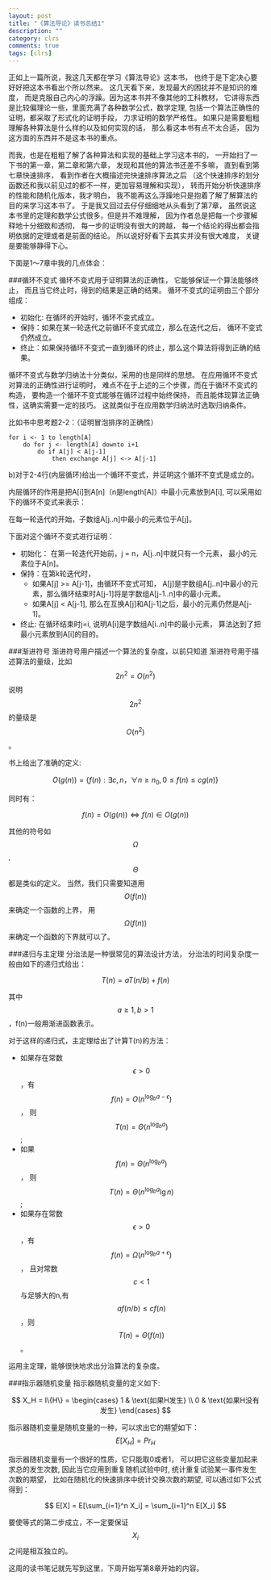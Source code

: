 ```yaml
---
layout: post
title: "《算法导论》读书总结1"
description: ""
category: clrs
comments: true
tags: [clrs]
---
```


正如上一篇所说，我这几天都在学习《算法导论》这本书，
也终于是下定决心要好好把这本书看出个所以然来。
这几天看下来，发现最大的困扰并不是知识的难度，
而是克服自己内心的浮躁。因为这本书并不像其他的工科教材，
它讲得东西是比较偏理论一些，里面充满了各种数学公式，数学定理,
包括一个算法正确性的证明，都采取了形式化的证明手段，
力求证明的数学严格性。
如果只是需要粗粗理解各种算法是什么样的以及如何实现的话，
那么看这本书有点不太合适，
因为这方面的东西并不是这本书的重点。

而我，也是在粗粗了解了各种算法和实现的基础上学习这本书的，
一开始扫了一下书的第一章，第二章和第六章，
发现和其他的算法书还差不多嘛，
直到看到第七章快速排序，
看到作者在大概描述完快速排序算法之后
（这个快速排序的划分函数还和我以前见过的都不一样，更加容易理解和实现），
转而开始分析快速排序的性能和随机化版本，我才明白，
我不能再这么浮躁地只是抱着了解了解算法的目的来学习这本书了。
于是我又回过去仔仔细细地从头看到了第7章，
虽然说这本书里的定理和数学公式很多，但是并不难理解，
因为作者总是把每一个步骤解释地十分细致和透彻，
每一步的证明没有很大的跨越，
每一个结论的得出都会指明依据的定理或者是前面的结论。
所以说好好看下去其实并没有很大难度，
关键是要能够静得下心。

下面是1～7章中我的几点体会：

<!--more-->

###循环不变式
循环不变式用于证明算法的正确性，
它能够保证一个算法能够终止，
而且当它终止时，得到的结果是正确的结果。
循环不变式的证明由三个部分组成：

* 初始化: 在循环的开始时，循环不变式成立。
* 保持：如果在某一轮迭代之前循环不变式成立，那么在迭代之后，
循环不变式仍然成立。
* 终止：如果保持循环不变式一直到循环的终止，那么这个算法将得到正确的结果。

循环不变式与数学归纳法十分类似，采用的也是同样的思想。
在应用循环不变式对算法的正确性进行证明时，
难点不在于上述的三个步骤，而在于循环不变式的构造，
要构造一个循环不变式能够在循环过程中始终保持，
而且能体现算法正确性，这确实需要一定的技巧。
这就类似于在应用数学归纳法时选取归纳条件。

比如书中思考题2-2：（证明冒泡排序的正确性）

    for i <- 1 to length[A]
        do for j <- length[A] downto i+1
            do if A[j] < A[j-1]
                then exchange A[j] <-> A[j-1]

b)对于2-4行(内层循环)给出一个循环不变式，并证明这个循环不变式是成立的。

内层循环的作用是把A[i]到A[n]（n是length[A]）中最小元素放到A[i],
可以采用如下的循环不变式来表示：

在每一轮迭代的开始，子数组A[j..n]中最小的元素位于A[j]。

下面对这个循环不变式进行证明：

* 初始化： 在第一轮迭代开始前，j = n，A[j..n]中就只有一个元素，
最小的元素位于A[n]。
* 保持：在第k轮迭代时，
    * 如果A[j] >= A[j-1]，由循环不变式可知，
A[j]是字数组A[j..n]中最小的元素，那么循环结束时A[j-1]将是字数组A[j-1..n]中的最小元素。
    * 如果A[j] < A[j-1], 那么在互换A[j]和A[j-1]之后，最小的元素仍然是A[j-1]。
* 终止: 在循环结束时j=i, 说明A[i]是字数组A[i..n]中的最小元素，
算法达到了把最小元素放到A[i]的目的。

###渐进符号
渐进符号用户描述一个算法的复杂度，以前只知道
渐进符号用于描述算法的量级，比如$$ 2n^2 = O(n^2) $$ 
说明 
$$ 2n^2 $$
的量级是
$$O(n^2)$$。

书上给出了准确的定义:

$$
O(g(n)) = \{f(n): \exists c,n， \forall n \geq n_0,  0 \leq f(n) \leq cg(n)\}
$$

同时有：

$$
f(n) = O(g(n)) \Longleftrightarrow f(n) \in O(g(n)) 
$$

其他的符号如$$\Omega$$, $$\Theta $$都是类似的定义。
当然，我们只需要知道用$$ O(f(n)) $$来确定一个函数的上界，
用$$ \Omega(f(n)) $$来确定一个函数的下界就可以了。

###递归与主定理
分治法是一种很常见的算法设计方法，
分治法的时间复杂度一般由如下的递归式给出：

$$
T(n) = aT(n/b) + f(n)
$$

其中$$ a \geq 1, b > 1$$，f(n)一般用渐进函数表示。

对于这样的递归式，主定理给出了计算T(n)的方法：

* 如果存在常数$$ \epsilon > 0 $$，有
$$ f(n) = O(n^{\log_ba - \epsilon}) $$，
则
$$ T(n) = \Theta(n^{\log_ba}) $$;
* 如果
$$ f(n) = \Theta(n^{\log_ba}) $$，
则
$$ T(n) = \Theta(n^{\log_ba}\lg n) $$;
* 如果存在常数$$ \epsilon > 0 $$，有
$$ f(n) = \Omega(n^{\log_ba + \epsilon}) $$，
且对常数$$ c < 1 $$与足够大的n,有
$$ af(n/b) \leq cf(n) $$，则
$$ T(n) = \Theta(f(n)) $$。

运用主定理，能够很快地求出分治算法的复杂度。

###指示器随机变量
指示器随机变量的定义如下:

$$ 
    X_H = I\{H\} = 
     \begin{cases}
         1 & \text{如果H发生} \\
         0 & \text{如果H没有发生}
     \end{cases}
$$

指示器随机变量是随机变量的一种，可以求出它的期望如下：
$$
    E[X_H] = Pr_H
$$

指示器随机变量有一个很好的性质，它只能取0或者1，
可以把它这些变量加起来求总的发生次数,
因此当它应用到重复随机试验中时,
统计重复试验某一事件发生次数的期望，
比如在随机化的快速排序中统计交换次数的期望,
可以通过如下公式得到：

$$ 
E[X] = E[\sum_{i=1}^n X_i] = \sum_{i=1}^n E[X_i]
$$

要使等式的第二步成立，不一定要保证$$ X_i $$之间是相互独立的。

这周的读书笔记就先写到这里，下周开始写第8章开始的内容。
